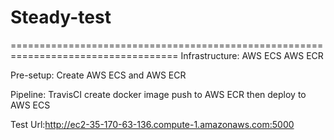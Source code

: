 # Steady-test
===================================================================================
Infrastructure:
AWS ECS
AWS ECR

Pre-setup:
Create AWS ECS and AWS ECR

Pipeline:
TravisCI create docker image push to AWS ECR then deploy to AWS ECS

Test Url:http://ec2-35-170-63-136.compute-1.amazonaws.com:5000